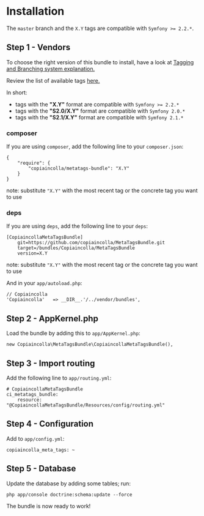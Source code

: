 Installation
============

The `master` branch and the `X.Y` tags are compatible with `Symfony >= 2.2.*`.

## Step 1 - Vendors

To choose the right version of this bundle to install, have a look at [Tagging and Branching system explanation.](tagging_branching.md)

Review the list of available tags [here.](https://github.com/copiaincolla/MetaTagsBundle/tags)

In short:

- tags with the __"X.Y"__ format are compatible with `Symfony >= 2.2.*`
- tags with the __"S2.0/X.Y"__ format are compatible with `Symfony 2.0.*`
- tags with the __"S2.1/X.Y"__ format are compatible with `Symfony 2.1.*`

### composer

If you are using `composer`, add the following line to your `composer.json`:

```
{
    "require": {
        "copiaincolla/metatags-bundle": "X.Y"
    }
}
```

note: substitute `"X.Y"` with the most recent tag or the concrete tag you want to use

### deps

If you are using `deps`, add the following line to your `deps`:

```
[CopiaincollaMetaTagsBundle]
    git=https://github.com/copiaincolla/MetaTagsBundle.git
    target=/bundles/Copiaincolla/MetaTagsBundle
    version=X.Y
```

note: substitute `"X.Y"` with the most recent tag or the concrete tag you want to use

And in your `app/autoload.php`:

    // Copiaincolla
    'Copiaincolla'   => __DIR__.'/../vendor/bundles',

## Step 2 - AppKernel.php

Load the bundle by adding this to `app/AppKernel.php`:

    new Copiaincolla\MetaTagsBundle\CopiaincollaMetaTagsBundle(),

## Step 3 - Import routing

Add the following line to `app/routing.yml`:

    # CopiaincollaMetaTagsBundle
    ci_metatags_bundle:
        resource: "@CopiaincollaMetaTagsBundle/Resources/config/routing.yml"
    
## Step 4 - Configuration

Add to `app/config.yml`:

    copiaincolla_meta_tags: ~

## Step 5 - Database

Update the database by adding some tables; run:

    php app/console doctrine:schema:update --force


The bundle is now ready to work!

